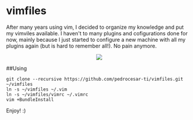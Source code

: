 # vimfiles
After many years using vim, I decided to organize my knowledge and put my vimviles available. I haven't to many plugins and cofigurations done for now, mainly because I just started to configure a new machine with all my plugins again (but is hard to remember all!). No pain anymore.

<p align="center"><img src="https://dl.dropboxusercontent.com/s/a99zsf9nwtk0qob/Screen%20Shot%202017-02-17%20at%2009.06.33.png"VimFiles"></p>

##Using

```shell
git clone --recursive https://github.com/pedrocesar-ti/vimfiles.git ~/vimfiles
ln -s ~/vimfiles ~/.vim
ln -s ~/vimfiles/vimrc ~/.vimrc
vim +BundleInstall
```

Enjoy! :)
